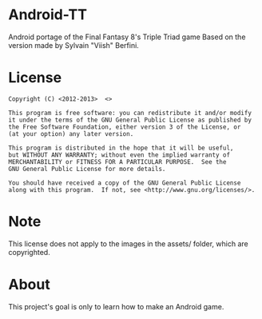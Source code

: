 Android-TT
====================

Android portage of the Final Fantasy 8's Triple Triad game
Based on the version made by Sylvain "Viish" Berfini.

License
====================
    Copyright (C) <2012-2013>  <>

    This program is free software: you can redistribute it and/or modify
    it under the terms of the GNU General Public License as published by
    the Free Software Foundation, either version 3 of the License, or
    (at your option) any later version.

    This program is distributed in the hope that it will be useful,
    but WITHOUT ANY WARRANTY; without even the implied warranty of
    MERCHANTABILITY or FITNESS FOR A PARTICULAR PURPOSE.  See the
    GNU General Public License for more details.

    You should have received a copy of the GNU General Public License
    along with this program.  If not, see <http://www.gnu.org/licenses/>.

Note
====================
This license does not apply to the images in the assets/ folder, which are copyrighted.

About
====================
This project's goal is only to learn how to make an Android game.
